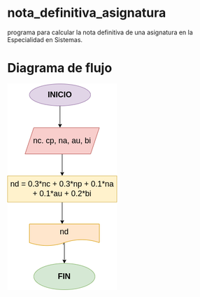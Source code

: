 # nota_definitiva_asignatura
programa para calcular la nota definitiva de una asignatura en la Especialidad en Sistemas.

# Diagrama de flujo
![Diagrama de flujo](diagrama.png "Diagrama de flujo")
